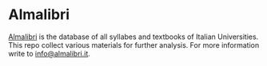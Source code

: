 # Almalibri
[Almalibri](https://almalibri.it) is the database of all syllabes and textbooks of Italian Universities. This repo collect various materials for further analysis. For more information write to info@almalibri.it. 
